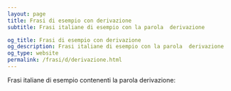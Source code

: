 ```yaml
---
layout: page
title: Frasi di esempio con derivazione 
subtitle: Frasi italiane di esempio con la parola  derivazione

og_title: Frasi di esempio con derivazione 
og_description: Frasi italiane di esempio con la parola  derivazione
og_type: website
permalink: /frasi/d/derivazione.html
---
```


Frasi italiane di esempio contenenti la parola derivazione:


